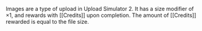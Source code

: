Images are a type of upload in Upload Simulator 2. It has a size modifier of $\times1$, and rewards with [[Credits]] upon completion.
The amount of [[Credits]] rewarded is equal to the file size.